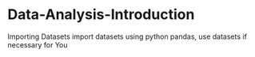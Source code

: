 # Data-Analysis-Introduction
Importing Datasets
import datasets using python pandas, 
use datasets if necessary for You
